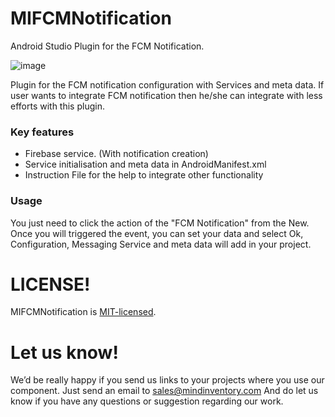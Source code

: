 # MIFCMNotification
Android Studio Plugin for the FCM Notification.

![image](https://plugins.jetbrains.com/files/13049/screenshot_20305.png)


Plugin for the FCM notification configuration with Services and meta data.
If user wants to integrate FCM notification then he/she can integrate with less efforts with this plugin.

### Key features

* Firebase service. (With notification creation) 
* Service initialisation and meta data in AndroidManifest.xml
* Instruction File for the help to integrate other functionality

### Usage
You just need to click the action of the "FCM Notification" from the New.
Once you will triggered the event, you can set your data and select Ok, Configuration, Messaging Service and meta data will add in your project.


# LICENSE!

MIFCMNotification is [MIT-licensed](/LICENSE).

# Let us know!
We’d be really happy if you send us links to your projects where you use our component. Just send an email to sales@mindinventory.com And do let us know if you have any questions or suggestion regarding our work.
